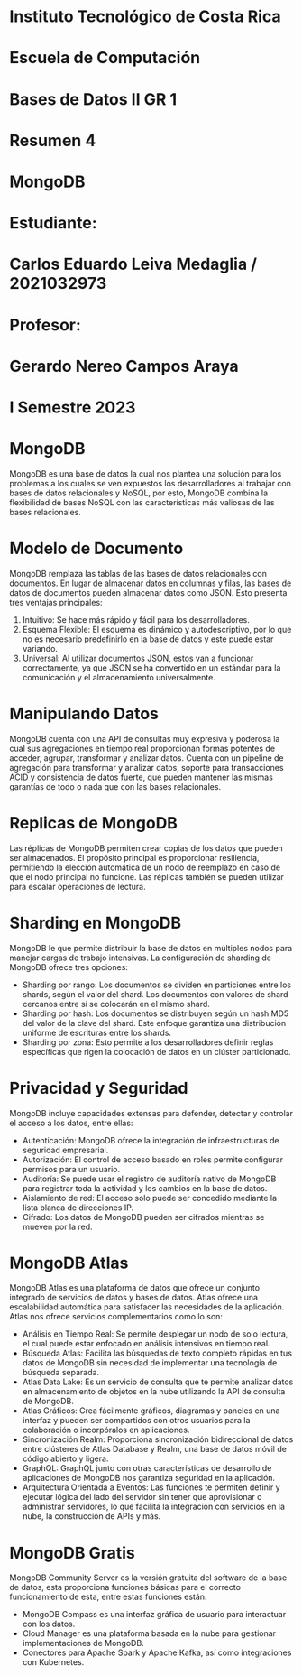 [//]: # (Portada)
# Instituto Tecnológico de Costa Rica

# Escuela de Computación

# Bases de Datos II GR 1

# Resumen 4

# MongoDB

# Estudiante: 
# Carlos Eduardo Leiva Medaglia / 2021032973

# Profesor: 
# Gerardo Nereo Campos Araya

# I Semestre 2023
[//]: # (Dejo esto para que el siguiente texto inicie en una nueva página)
# 
# 
# 
# 
# 
# 
# 
# 
# 
# 
# 
# 
# 
# 
# MongoDB
MongoDB es una base de datos la cual nos plantea una solución para los problemas a los cuales se ven expuestos los desarrolladores al trabajar con bases de datos relacionales y NoSQL, por esto, MongoDB combina la flexibilidad de bases NoSQL con las características más valiosas de las bases relacionales.  
# Modelo de Documento  
MongoDB remplaza las tablas de las bases de datos relacionales con documentos. En lugar de almacenar datos en columnas y filas, las bases de datos de documentos pueden almacenar datos como JSON. Esto presenta tres ventajas principales:  
1.  Intuitivo: Se hace más rápido y fácil para los desarrolladores.  
2.  Esquema Flexible: El esquema es dinámico y autodescriptivo, por lo que no es necesario predefinirlo en la base de datos y este puede estar variando.  
3.  Universal: Al utilizar documentos JSON, estos van a funcionar correctamente, ya que JSON se ha convertido en un estándar para la comunicación y el almacenamiento universalmente.  
# Manipulando Datos  
MongoDB cuenta con una API de consultas muy expresiva y poderosa la cual sus agregaciones en tiempo real proporcionan formas potentes de acceder, agrupar, transformar y analizar datos. Cuenta con un pipeline de agregación para transformar y analizar datos, soporte para transacciones ACID y consistencia de datos fuerte, que pueden mantener las mismas garantías de todo o nada que con las bases relacionales. 
# Replicas de MongoDB  
Las réplicas de MongoDB permiten crear copias de los datos que pueden ser almacenados. El propósito principal es proporcionar resiliencia, permitiendo la elección automática de un nodo de reemplazo en caso de que el nodo principal no funcione. Las réplicas también se pueden utilizar para escalar operaciones de lectura.
# Sharding en MongoDB
MongoDB le que permite distribuir la base de datos en múltiples nodos para manejar cargas de trabajo intensivas. La configuración de sharding de MongoDB ofrece tres opciones:
-   Sharding por rango: Los documentos se dividen en particiones entre los shards, según el valor del shard. Los documentos con valores de shard cercanos entre sí se colocarán en el mismo shard.
-   Sharding por hash: Los documentos se distribuyen según un hash MD5 del valor de la clave del shard. Este enfoque garantiza una distribución uniforme de escrituras entre los shards.
-   Sharding por zona: Esto permite a los desarrolladores definir reglas específicas que rigen la colocación de datos en un clúster particionado.  
# Privacidad y Seguridad  
MongoDB incluye capacidades extensas para defender, detectar y controlar el acceso a los datos, entre ellas:  
-   Autenticación: MongoDB ofrece la integración de infraestructuras de seguridad empresarial.  
-   Autorización: El control de acceso basado en roles permite configurar permisos para un usuario.  
-   Auditoría: Se puede usar el registro de auditoría nativo de MongoDB para registrar toda la actividad y los cambios en la base de datos.  
-   Aislamiento de red: El acceso solo puede ser concedido mediante la lista blanca de direcciones IP.  
-   Cifrado: Los datos de MongoDB pueden ser cifrados mientras se mueven por la red.  
# MongoDB Atlas
MongoDB Atlas es una plataforma de datos que ofrece un conjunto integrado de servicios de datos y bases de datos. Atlas ofrece una escalabilidad automática para satisfacer las necesidades de la aplicación. Atlas nos ofrece servicios complementarios como lo son:  
-   Análisis en Tiempo Real: Se permite desplegar un nodo de solo lectura, el cual puede estar enfocado en análisis intensivos en tiempo real.  
-   Búsqueda Atlas: Facilita las búsquedas de texto completo rápidas en tus datos de MongoDB sin necesidad de implementar una tecnología de búsqueda separada. 
-   Atlas Data Lake: Es un servicio de consulta que te permite analizar datos en almacenamiento de objetos en la nube utilizando la API de consulta de MongoDB.  
-   Atlas Gráficos: Crea fácilmente gráficos, diagramas y paneles en una interfaz y pueden ser compartidos con otros usuarios para la colaboración o incorpóralos en aplicaciones.  
-   Sincronización Realm: Proporciona sincronización bidireccional de datos entre clústeres de Atlas Database y Realm, una base de datos móvil de código abierto y ligera.  
-   GraphQL: GraphQL junto con otras características de desarrollo de aplicaciones de MongoDB nos garantiza seguridad en la aplicación.  
-   Arquitectura Orientada a Eventos: Las funciones te permiten definir y ejecutar lógica del lado del servidor sin tener que aprovisionar o administrar servidores, lo que facilita la integración con servicios en la nube, la construcción de APIs y más.  
# MongoDB Gratis
MongoDB Community Server es la versión gratuita del software de la base de datos, esta proporciona funciones básicas para el correcto funcionamiento de esta, entre estas funciones están: 
- MongoDB Compass es una interfaz gráfica de usuario para interactuar con los datos.
-  Cloud Manager es una plataforma basada en la nube para gestionar implementaciones de MongoDB.
-  Conectores para Apache Spark y Apache Kafka, así como integraciones con Kubernetes.